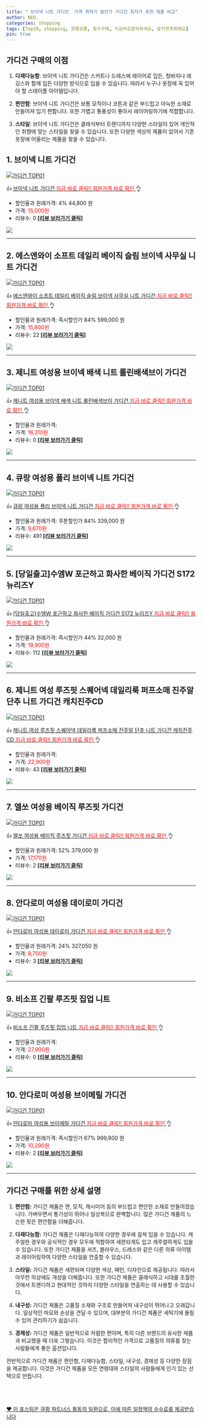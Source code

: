 ```yaml
---
title: " 브이넥 니트 가디건  가격 최저가 할인가 가디건 최저가 추천 제품 비교"
author: NEO.
categories: shopping
tags: [Top10, shopping, 유행상품, 필수구매, 지금바로클릭하세요, 놓치면후회해요]
pin: true
---
```

## 가디건 구매의 이점
1. **다재다능함**: 브이넥 니트 가디건은 스커트나 드레스에 레이어로 입든, 청바지나 레깅스와 함께 입든 다양한 방식으로 입을 수 있습니다. 따라서 누구나 옷장에 꼭 있어야 할 스테이플 아이템입니다.


2. **편안함**: 브이넥 니트 가디건은 보통 모직이나 코튼과 같은 부드럽고 아늑한 소재로 만들어져 입기 편합니다. 또한 가볍고 통풍성이 좋아서 레이어링하기에 적합합니다.


3. **스타일**: 브이넥 니트 가디건은 클래식부터 트렌디까지 다양한 스타일이 있어 개인적인 취향에 맞는 스타일을 찾을 수 있습니다. 또한 다양한 색상의 제품이 있어서 기존 옷장에 어울리는 제품을 찾을 수 있습니다.

   

## 1.  브이넥 니트 가디건 

[![가디건 TOP01](https://thumbnail7.coupangcdn.com/thumbnails/remote/490x490ex/image/vendor_inventory/5c9c/cc83cd04f405da693f21a37689f88fad139911685f6083a1b45231f219d6.jpg)](https://link.coupang.com/re/AFFSDP?lptag=AF3617701&subid=GithubCoopas&pageKey=6314824290&traceid=V0-153&itemId=13127673704&vendorItemId=80386620548)


👍 [ 브이넥 니트 가디건  <font color=red> 지금 바로 클릭!! 회원가격 바로 확인 </font> ](https://link.coupang.com/re/AFFSDP?lptag=AF3617701&subid=GithubCoopas&pageKey=6314824290&traceid=V0-153&itemId=13127673704&vendorItemId=80386620548) 👌 


- 할인율과 원래가격: 4%  44,800   원
- 가격: <span style='color:red'>15,000원</span>
- 리뷰수: 0  [**[리뷰 보러가기 클릭]**](https://link.coupang.com/re/AFFSDP?lptag=AF3617701&subid=GithubCoopas&pageKey=6314824290&traceid=V0-153&itemId=13127673704&vendorItemId=80386620548)

[![](/discount_price.png)](https://link.coupang.com/re/AFFSDP?lptag=AF3617701&subid=GithubCoopas&pageKey=6314824290&traceid=V0-153&itemId=13127673704&vendorItemId=80386620548)

---


   

## 2.  에스앤와이 소프트 데일리 베이직 슬림 브이넥 사무실 니트 가디건 

[![가디건 TOP01](https://thumbnail6.coupangcdn.com/thumbnails/remote/490x490ex/image/vendor_inventory/afc0/fc7e84d504b929c7a2ad9cf7967810f944758abf3d3d24d77e938b8e45f0.png)](https://link.coupang.com/re/AFFSDP?lptag=AF3617701&subid=GithubCoopas&pageKey=7750762491&traceid=V0-153&itemId=20876564105&vendorItemId=87943812260)


👍 [ 에스앤와이 소프트 데일리 베이직 슬림 브이넥 사무실 니트 가디건  <font color=red> 지금 바로 클릭!! 회원가격 바로 확인 </font> ](https://link.coupang.com/re/AFFSDP?lptag=AF3617701&subid=GithubCoopas&pageKey=7750762491&traceid=V0-153&itemId=20876564105&vendorItemId=87943812260) 👌 


- 할인율과 원래가격: 즉시할인가 84%  599,000   원
- 가격: <span style='color:red'>15,800원</span>
- 리뷰수: 22  [**[리뷰 보러가기 클릭]**](https://link.coupang.com/re/AFFSDP?lptag=AF3617701&subid=GithubCoopas&pageKey=7750762491&traceid=V0-153&itemId=20876564105&vendorItemId=87943812260)

[![](/discount_price.png)](https://link.coupang.com/re/AFFSDP?lptag=AF3617701&subid=GithubCoopas&pageKey=7750762491&traceid=V0-153&itemId=20876564105&vendorItemId=87943812260)

---


   

## 3.  제니트 여성용 브이넥 배색 니트 롤린배색브이 가디건 

[![가디건 TOP01](https://thumbnail10.coupangcdn.com/thumbnails/remote/490x490ex/image/rs_quotation_api/sjacenew/0ae7437ba3794972be6017f8819c091c.jpg)](https://link.coupang.com/re/AFFSDP?lptag=AF3617701&subid=GithubCoopas&pageKey=4791518634&traceid=V0-153&itemId=6140337548&vendorItemId=73648243403)


👍 [ 제니트 여성용 브이넥 배색 니트 롤린배색브이 가디건  <font color=red> 지금 바로 클릭!! 회원가격 바로 확인 </font> ](https://link.coupang.com/re/AFFSDP?lptag=AF3617701&subid=GithubCoopas&pageKey=4791518634&traceid=V0-153&itemId=6140337548&vendorItemId=73648243403) 👌 


- 할인율과 원래가격: 
- 가격: <span style='color:red'>16,310원</span>
- 리뷰수: 0  [**[리뷰 보러가기 클릭]**](https://link.coupang.com/re/AFFSDP?lptag=AF3617701&subid=GithubCoopas&pageKey=4791518634&traceid=V0-153&itemId=6140337548&vendorItemId=73648243403)

[![](/discount_price.png)](https://link.coupang.com/re/AFFSDP?lptag=AF3617701&subid=GithubCoopas&pageKey=4791518634&traceid=V0-153&itemId=6140337548&vendorItemId=73648243403)

---


   

## 4.  큐랑 여성용 폴리 브이넥 니트 가디건 

[![가디건 TOP01](https://thumbnail8.coupangcdn.com/thumbnails/remote/490x490ex/image/rs_quotation_api/fxocn87f/239b6d45ea724dad8f0df0ecfdadccd3.jpg)](https://link.coupang.com/re/AFFSDP?lptag=AF3617701&subid=GithubCoopas&pageKey=6343966637&traceid=V0-153&itemId=13321431190&vendorItemId=80577529612)


👍 [ 큐랑 여성용 폴리 브이넥 니트 가디건  <font color=red> 지금 바로 클릭!! 회원가격 바로 확인 </font> ](https://link.coupang.com/re/AFFSDP?lptag=AF3617701&subid=GithubCoopas&pageKey=6343966637&traceid=V0-153&itemId=13321431190&vendorItemId=80577529612) 👌 


- 할인율과 원래가격: 쿠폰할인가 84%  339,000   원
- 가격: <span style='color:red'>9,670원</span>
- 리뷰수: 491  [**[리뷰 보러가기 클릭]**](https://link.coupang.com/re/AFFSDP?lptag=AF3617701&subid=GithubCoopas&pageKey=6343966637&traceid=V0-153&itemId=13321431190&vendorItemId=80577529612)

[![](/discount_price.png)](https://link.coupang.com/re/AFFSDP?lptag=AF3617701&subid=GithubCoopas&pageKey=6343966637&traceid=V0-153&itemId=13321431190&vendorItemId=80577529612)

---


   

## 5.  [당일출고]수엠W 포근하고 화사한 베이직 가디건 S172 뉴리즈Y 

[![가디건 TOP01](https://thumbnail10.coupangcdn.com/thumbnails/remote/490x490ex/image/vendor_inventory/2c77/9e37bff463a2df292bd6e048452e01284c5c4f139efdf7e532ff4f50c80b.jpg)](https://link.coupang.com/re/AFFSDP?lptag=AF3617701&subid=GithubCoopas&pageKey=7676961337&traceid=V0-153&itemId=20495081782&vendorItemId=87573585951)


👍 [ [당일출고]수엠W 포근하고 화사한 베이직 가디건 S172 뉴리즈Y  <font color=red> 지금 바로 클릭!! 회원가격 바로 확인 </font> ](https://link.coupang.com/re/AFFSDP?lptag=AF3617701&subid=GithubCoopas&pageKey=7676961337&traceid=V0-153&itemId=20495081782&vendorItemId=87573585951) 👌 


- 할인율과 원래가격: 즉시할인가 44%  32,000   원
- 가격: <span style='color:red'>19,900원</span>
- 리뷰수: 112  [**[리뷰 보러가기 클릭]**](https://link.coupang.com/re/AFFSDP?lptag=AF3617701&subid=GithubCoopas&pageKey=7676961337&traceid=V0-153&itemId=20495081782&vendorItemId=87573585951)

[![](/discount_price.png)](https://link.coupang.com/re/AFFSDP?lptag=AF3617701&subid=GithubCoopas&pageKey=7676961337&traceid=V0-153&itemId=20495081782&vendorItemId=87573585951)

---


   

## 6.  제니트 여성 루즈핏 스퀘어넥 데일리룩 퍼프소매 진주알 단추 니트 가디건 캐치진주CD 

[![가디건 TOP01](https://thumbnail6.coupangcdn.com/thumbnails/remote/490x490ex/image/vendor_inventory/121a/b6efeee45a7c0e3ff6a092eab41b7ea5efd22e209778479588825c417ab0.jpg)](https://link.coupang.com/re/AFFSDP?lptag=AF3617701&subid=GithubCoopas&pageKey=6930149279&traceid=V0-153&itemId=16766993848&vendorItemId=87828130480)


👍 [ 제니트 여성 루즈핏 스퀘어넥 데일리룩 퍼프소매 진주알 단추 니트 가디건 캐치진주CD  <font color=red> 지금 바로 클릭!! 회원가격 바로 확인 </font> ](https://link.coupang.com/re/AFFSDP?lptag=AF3617701&subid=GithubCoopas&pageKey=6930149279&traceid=V0-153&itemId=16766993848&vendorItemId=87828130480) 👌 


- 할인율과 원래가격: 
- 가격: <span style='color:red'>22,900원</span>
- 리뷰수: 43  [**[리뷰 보러가기 클릭]**](https://link.coupang.com/re/AFFSDP?lptag=AF3617701&subid=GithubCoopas&pageKey=6930149279&traceid=V0-153&itemId=16766993848&vendorItemId=87828130480)

[![](/discount_price.png)](https://link.coupang.com/re/AFFSDP?lptag=AF3617701&subid=GithubCoopas&pageKey=6930149279&traceid=V0-153&itemId=16766993848&vendorItemId=87828130480)

---


   

## 7.  엘쏘 여성용 베이직 루즈핏 가디건 

[![가디건 TOP01](https://thumbnail8.coupangcdn.com/thumbnails/remote/490x490ex/image/rs_quotation_api/hegmdh2t/9eef0561524f440cb117d3259c358ea5.jpg)](https://link.coupang.com/re/AFFSDP?lptag=AF3617701&subid=GithubCoopas&pageKey=7480653833&traceid=V0-153&itemId=19539480195&vendorItemId=86647794117)


👍 [ 엘쏘 여성용 베이직 루즈핏 가디건  <font color=red> 지금 바로 클릭!! 회원가격 바로 확인 </font> ](https://link.coupang.com/re/AFFSDP?lptag=AF3617701&subid=GithubCoopas&pageKey=7480653833&traceid=V0-153&itemId=19539480195&vendorItemId=86647794117) 👌 


- 할인율과 원래가격: 52%  379,000   원
- 가격: <span style='color:red'>17,170원</span>
- 리뷰수: 2  [**[리뷰 보러가기 클릭]**](https://link.coupang.com/re/AFFSDP?lptag=AF3617701&subid=GithubCoopas&pageKey=7480653833&traceid=V0-153&itemId=19539480195&vendorItemId=86647794117)

[![](/discount_price.png)](https://link.coupang.com/re/AFFSDP?lptag=AF3617701&subid=GithubCoopas&pageKey=7480653833&traceid=V0-153&itemId=19539480195&vendorItemId=86647794117)

---


   

## 8.  안다로미 여성용 데이로미 가디건 

[![가디건 TOP01](https://thumbnail6.coupangcdn.com/thumbnails/remote/490x490ex/image/rs_quotation_api/qtqvswbj/fa1a8fcb00a04e08a601776bb30e7f2f.jpg)](https://link.coupang.com/re/AFFSDP?lptag=AF3617701&subid=GithubCoopas&pageKey=6795425708&traceid=V0-153&itemId=16022215248&vendorItemId=83226590961)


👍 [ 안다로미 여성용 데이로미 가디건  <font color=red> 지금 바로 클릭!! 회원가격 바로 확인 </font> ](https://link.coupang.com/re/AFFSDP?lptag=AF3617701&subid=GithubCoopas&pageKey=6795425708&traceid=V0-153&itemId=16022215248&vendorItemId=83226590961) 👌 


- 할인율과 원래가격: 24%  327,050   원
- 가격: <span style='color:red'>8,700원</span>
- 리뷰수: 3  [**[리뷰 보러가기 클릭]**](https://link.coupang.com/re/AFFSDP?lptag=AF3617701&subid=GithubCoopas&pageKey=6795425708&traceid=V0-153&itemId=16022215248&vendorItemId=83226590961)

[![](/discount_price.png)](https://link.coupang.com/re/AFFSDP?lptag=AF3617701&subid=GithubCoopas&pageKey=6795425708&traceid=V0-153&itemId=16022215248&vendorItemId=83226590961)

---


   

## 9.  비소프 긴팔 루즈핏 집업 니트 

[![가디건 TOP01](https://thumbnail7.coupangcdn.com/thumbnails/remote/490x490ex/image/vendor_inventory/489e/f7291cd5db992f2a77f897979f3c2044eebfa4d3daa189805ff9d615d870.jpg)](https://link.coupang.com/re/AFFSDP?lptag=AF3617701&subid=GithubCoopas&pageKey=7584509169&traceid=V0-153&itemId=20028068748&vendorItemId=87126162464)


👍 [ 비소프 긴팔 루즈핏 집업 니트  <font color=red> 지금 바로 클릭!! 회원가격 바로 확인 </font> ](https://link.coupang.com/re/AFFSDP?lptag=AF3617701&subid=GithubCoopas&pageKey=7584509169&traceid=V0-153&itemId=20028068748&vendorItemId=87126162464) 👌 


- 할인율과 원래가격: 
- 가격: <span style='color:red'>27,900원</span>
- 리뷰수: 0  [**[리뷰 보러가기 클릭]**](https://link.coupang.com/re/AFFSDP?lptag=AF3617701&subid=GithubCoopas&pageKey=7584509169&traceid=V0-153&itemId=20028068748&vendorItemId=87126162464)

[![](/discount_price.png)](https://link.coupang.com/re/AFFSDP?lptag=AF3617701&subid=GithubCoopas&pageKey=7584509169&traceid=V0-153&itemId=20028068748&vendorItemId=87126162464)

---


   

## 10.  안다로미 여성용 브이메릴 가디건 

[![가디건 TOP01](https://thumbnail8.coupangcdn.com/thumbnails/remote/490x490ex/image/rs_quotation_api/pdpa6x0h/cde23099a0364f5a99e74001482764a5.jpg)](https://link.coupang.com/re/AFFSDP?lptag=AF3617701&subid=GithubCoopas&pageKey=6795425652&traceid=V0-153&itemId=16022215088&vendorItemId=83226590792)


👍 [ 안다로미 여성용 브이메릴 가디건  <font color=red> 지금 바로 클릭!! 회원가격 바로 확인 </font> ](https://link.coupang.com/re/AFFSDP?lptag=AF3617701&subid=GithubCoopas&pageKey=6795425652&traceid=V0-153&itemId=16022215088&vendorItemId=83226590792) 👌 


- 할인율과 원래가격: 즉시할인가 67%  999,800   원
- 가격: <span style='color:red'>10,290원</span>
- 리뷰수: 2  [**[리뷰 보러가기 클릭]**](https://link.coupang.com/re/AFFSDP?lptag=AF3617701&subid=GithubCoopas&pageKey=6795425652&traceid=V0-153&itemId=16022215088&vendorItemId=83226590792)

[![](/discount_price.png)](https://link.coupang.com/re/AFFSDP?lptag=AF3617701&subid=GithubCoopas&pageKey=6795425652&traceid=V0-153&itemId=16022215088&vendorItemId=83226590792)

---
## 가디건 구매를 위한 상세 설명
1. **편안함:** 가디건 제품은 면, 모직, 캐시미어 등의 부드럽고 편안한 소재로 만들어졌습니다. 가벼우면서 통기성이 뛰어나 일상복으로 완벽합니다. 많은 가디건 제품의 느슨한 핏은 편안함을 더해줍니다.

2. **다재다능함:** 가디건 제품은 다재다능하여 다양한 경우에 걸쳐 입을 수 있습니다. 캐주얼한 경우와 공식적인 경우 모두에 적합하여 세련되게도 입고 캐주얼하게도 입을 수 있습니다. 또한 가디건 제품을 셔츠, 블라우스, 드레스와 같은 다른 의류 아이템과 레이어링하여 다양한 스타일을 연출할 수 있습니다.

3. **스타일:** 가디건 제품은 세련되며 다양한 색상, 패턴, 디자인으로 제공됩니다. 따라서 아무런 의상에도 개성을 더해줍니다. 또한 가디건 제품은 클래식하고 시대를 초월한 것에서 트렌디하고 현대적인 것까지 다양한 스타일을 연출하는 데 사용할 수 있습니다.

4. **내구성:** 가디건 제품은 고품질 소재와 구조로 만들어져 내구성이 뛰어나고 오래갑니다. 일상적인 마모와 손상을 견딜 수 있으며, 대부분의 가디건 제품은 세탁기에 돌릴 수 있어 관리하기가 쉽습니다.

5. **경제성:** 가디건 제품은 일반적으로 저렴한 편이며, 특히 다른 브랜드의 유사한 제품과 비교했을 때 더욱 그렇습니다. 이것은 합리적인 가격으로 고품질의 의류를 찾는 사람들에게 좋은 옵션입니다.

전반적으로 가디건 제품은 편안함, 다재다능함, 스타일, 내구성, 경제성 등 다양한 장점을 제공합니다. 이것은 가디건 제품을 모든 연령대와 스타일의 사람들에게 인기 있는 선택으로 만듭니다.<br><br><br><br><br> [ ❤  이 포스팅은 쿠팡 파트너스 활동의 일환으로, 이에 따른 일정액의 수수료를 제공받습니다](https://link.coupang.com/a/bcEFyh)